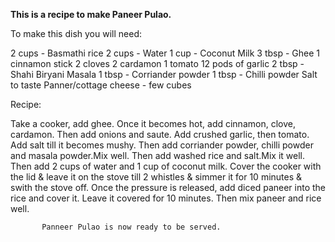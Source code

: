 **This is a recipe to make Paneer Pulao.**

To make this dish you will need:

2 cups - Basmathi rice
2 cups - Water
1 cup - Coconut Milk
3 tbsp - Ghee
1 cinnamon stick
2 cloves
2 cardamon
1 tomato
12 pods of garlic
2 tbsp - Shahi Biryani Masala
1 tbsp - Corriander powder
1 tbsp - Chilli powder
Salt to taste
Panner/cottage cheese - few cubes

Recipe:

 Take a cooker, add ghee.
 Once it becomes hot, add cinnamon, clove, cardamon.
 Then add onions and saute.
 Add crushed garlic, then tomato.
 Add salt till it becomes mushy.
 Then add corriander powder, chilli powder and masala powder.Mix well.
 Then add washed rice and salt.Mix it well.
 Then add 2 cups of water and 1 cup of coconut milk.
Cover the cooker with the lid & leave it on the stove till 2 whistles & simmer it for 10 minutes & swith the stove off.
Once the pressure is released, add diced paneer into the rice and cover it.
Leave it covered for 10 minutes.
Then mix paneer and rice well.
           

           Panneer Pulao is now ready to be served.